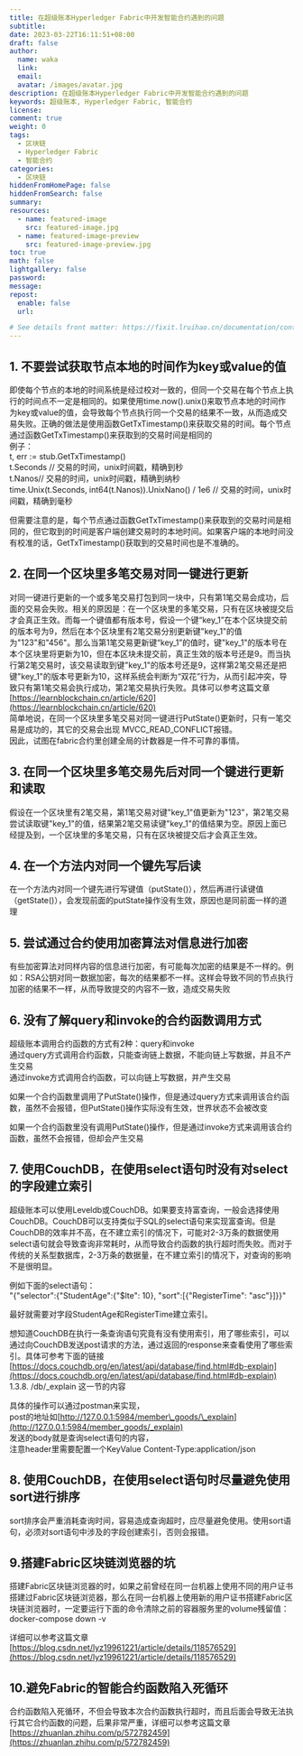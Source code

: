 ```yaml
---
title: 在超级账本Hyperledger Fabric中开发智能合约遇到的问题
subtitle:
date: 2023-03-22T16:11:51+08:00
draft: false
author:
  name: waka
  link:
  email:
  avatar: /images/avatar.jpg
description: 在超级账本Hyperledger Fabric中开发智能合约遇到的问题
keywords: 超级账本, Hyperledger Fabric, 智能合约
license:
comment: true
weight: 0
tags:
  - 区块链
  - Hyperledger Fabric
  - 智能合约
categories:
  - 区块链
hiddenFromHomePage: false
hiddenFromSearch: false
summary:
resources:
  - name: featured-image
    src: featured-image.jpg
  - name: featured-image-preview
    src: featured-image-preview.jpg
toc: true
math: false
lightgallery: false
password:
message:
repost:
  enable: false
  url:

# See details front matter: https://fixit.lruihao.cn/documentation/content/#front-matter
---
```

## 1\. 不要尝试获取节点本地的时间作为key或value的值

即使每个节点的本地的时间系统是经过校对一致的，但同一个交易在每个节点上执行的时间点不一定是相同的。如果使用time.now().unix()来取节点本地的时间作为key或value的值，会导致每个节点执行同一个交易的结果不一致，从而造成交易失败。正确的做法是使用函数GetTxTimestamp()来获取交易的时间。每个节点通过函数GetTxTimestamp()来获取到的交易时间是相同的  
例子：  
t, err := stub.GetTxTimestamp()  
t.Seconds // 交易的时间，unix时间戳，精确到秒  
t.Nanos// 交易的时间，unix时间戳，精确到纳秒  
time.Unix(t.Seconds, int64(t.Nanos)).UnixNano() / 1e6 // 交易的时间，unix时间戳，精确到毫秒

但需要注意的是，每个节点通过函数GetTxTimestamp()来获取到的交易时间是相同的，但它取到的时间是客户端创建交易时的本地时间。如果客户端的本地时间没有校准的话，GetTxTimestamp()获取到的交易时间也是不准确的。

## 2\. 在同一个区块里多笔交易对同一键进行更新

对同一键进行更新的一个或多笔交易打包到同一块中，只有第1笔交易会成功，后面的交易会失败。相关的原因是：在一个区块里的多笔交易，只有在区块被提交后才会真正生效。而每一个键值都有版本号，假设一个键“key\_1”在本个区块提交前的版本号为9，然后在本个区块里有2笔交易分别更新键"key\_1"的值为"123"和"456"。那么当第1笔交易更新键“key\_1”的值时，键"key\_1"的版本号在本个区块里将更新为10，但在本区块未提交前，真正生效的版本号还是9。而当执行第2笔交易时，该交易读取到键"key\_1"的版本号还是9，这样第2笔交易还是把键"key\_1"的版本号更新为10，这样系统会判断为“双花”行为，从而引起冲突，导致只有第1笔交易会执行成功，第2笔交易执行失败。具体可以参考这篇文章 [https://learnblockchain.cn/article/620](https://learnblockchain.cn/article/620)  
简单地说，在同一个区块里多笔交易对同一键进行PutState()更新时，只有一笔交易是成功的，其它的交易会出现 MVCC\_READ\_CONFLICT报错。  
因此，试图在fabric合约里创建全局的计数器是一件不可靠的事情。

## 3\. 在同一个区块里多笔交易先后对同一个键进行更新和读取

假设在一个区块里有2笔交易，第1笔交易对键"key\_1"值更新为"123"，第2笔交易尝试读取键"key\_1"的值，结果第2笔交易读键"key\_1"的值结果为空。原因上面已经提及到，一个区块里的多笔交易，只有在区块被提交后才会真正生效。

## 4\. 在一个方法内对同一个键先写后读

在一个方法内对同一个键先进行写键值（putState()），然后再进行读键值（getState()），会发现前面的putState操作没有生效，原因也是同前面一样的道理

## 5\. 尝试通过合约使用加密算法对信息进行加密

有些加密算法对同样内容的信息进行加密，有可能每次加密的结果是不一样的。例如：RSA公钥对同一数据加密，每次的结果都不一样。这样会导致不同的节点执行加密的结果不一样，从而导致提交的内容不一致，造成交易失败

## 6\. 没有了解query和invoke的合约函数调用方式

超级账本调用合约函数的方式有2种：query和invoke  
通过query方式调用合约函数，只能查询链上数据，不能向链上写数据，并且不产生交易  
通过invoke方式调用合约函数，可以向链上写数据，并产生交易

如果一个合约函数里调用了PutState()操作，但是通过query方式来调用该合约函数，虽然不会报错，但PutState()操作实际没有生效，世界状态不会被改变

如果一个合约函数里没有调用PutState()操作，但是通过invoke方式来调用该合约函数，虽然不会报错，但却会产生交易

## 7\. 使用CouchDB，在使用select语句时没有对select的字段建立索引

超级账本可以使用Leveldb或CouchDB。如果要支持富查询，一般会选择使用CouchDB。CouchDB可以支持类似于SQL的select语句来实现富查询。但是CouchDB的效率并不高，在不建立索引的情况下，可能对2-3万条的数据使用select语句就会导致查询非常耗时，从而导致合约函数的执行超时而失败。而对于传统的关系型数据库，2-3万条的数据量，在不建立索引的情况下，对查询的影响不是很明显。

例如下面的select语句：  
"{"selector":{"StudentAge":{"$lte": 10}, "sort":\[{"RegisterTime": "asc"}\]}}"

最好就需要对字段StudentAge和RegisterTime建立索引。

想知道CouchDB在执行一条查询语句究竟有没有使用索引，用了哪些索引，可以通过向CouchDB发送post请求的方法，通过返回的response来查看使用了哪些索引。具体可参考下面的链接  
[https://docs.couchdb.org/en/latest/api/database/find.html#db-explain](https://docs.couchdb.org/en/latest/api/database/find.html#db-explain)  
1.3.8. /db/\_explain 这一节的内容

具体的操作可以通过postman来实现，  
post的地址如[http://127.0.0.1:5984/member\_goods/\_explain](http://127.0.0.1:5984/member_goods/_explain)  
发送的body就是查询select语句的内容，  
注意header里需要配置一个KeyValue Content-Type:application/json

## 8\. 使用CouchDB，在使用select语句时尽量避免使用sort进行排序

sort排序会严重消耗查询时间，容易造成查询超时，应尽量避免使用。使用sort语句，必须对sort语句中涉及的字段创建索引，否则会报错。

## 9.搭建Fabric区块链浏览器的坑

搭建Fabric区块链浏览器的时，如果之前曾经在同一台机器上使用不同的用户证书搭建过Fabric区块链浏览器，那么在同一台机器上使用新的用户证书搭建Fabric区块链浏览器时，一定要运行下面的命令清除之前的容器服务里的volume残留值：  
docker-compose down -v

详细可以参考这篇文章  
[https://blog.csdn.net/lyz19961221/article/details/118576529](https://blog.csdn.net/lyz19961221/article/details/118576529)

## 10.避免Fabric的智能合约函数陷入死循环

合约函数陷入死循环，不但会导致本次合约函数执行超时，而且后面会导致无法执行其它合约函数的问题，后果非常严重，详细可以参考这篇文章  
[https://zhuanlan.zhihu.com/p/572782459](https://zhuanlan.zhihu.com/p/572782459)
<!--more-->
